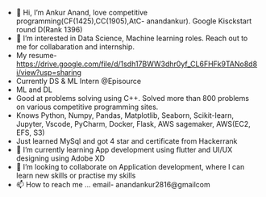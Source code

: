 - 👋 Hi, I’m Ankur Anand, love competitive programming(CF(1425),CC(1905),AtC- anandankur). Google Kisckstart round D(Rank 1396)
- 👀 I’m interested in Data Science, Machine learning roles. Reach out to me for collabaration and internship.
- My resume- https://drive.google.com/file/d/1sdh17BWW3dhr0yf_CL6FHFk9TANo8d8i/view?usp=sharing
- Currently DS & ML Intern @Episource
- ML and DL 
- Good at problems solving using C++. Solved more than 800 problems on various competitive programming sites. 
- Knows Python, Numpy, Pandas, Matplotlib, Seaborn, Scikit-learn, Jupyter, Vscode, PyCharm, Docker, Flask, AWS sagemaker, AWS(EC2, EFS, S3)
-  Just learned MySql and got 4 star and certificate from Hackerrank
- 🌱 I’m currently learning App development using flutter and UI/UX designing using Adobe XD
- 💞️ I’m looking to collaborate on Application development, where I can learn new skills or practise my skills 
- 📫 How to reach me ... email- anandankur2816@gmailcom

<!---
anandankur2816/anandankur2816 is a ✨ special ✨ repository because its `README.md` (this file) appears on your GitHub profile.
You can click the Preview link to take a look at your changes.
--->
